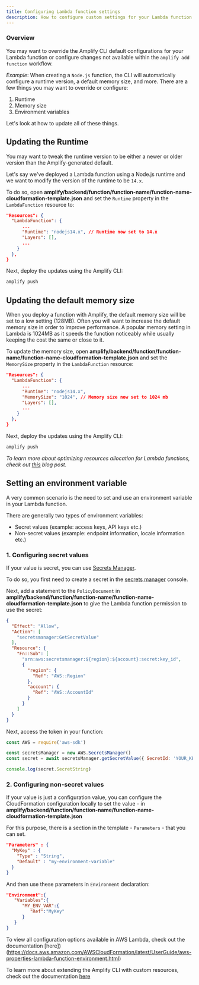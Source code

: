 ```yaml
---
title: Configuring Lambda function settings
description: How to configure custom settings for your Lambda function
---
```


### Overview

You may want to override the Amplify CLI default configurations for your Lambda function or configure changes not available within the `amplify add function` workflow.

*Example*: When creating a `Node.js` function, the CLI will automatically configure a runtime version, a default memory size, and more. There are a few things you may want to override or configure:

1. Runtime
2. Memory size
3. Environment variables

Let's look at how to update all of these things.

## Updating the Runtime

You may want to tweak the runtime version to be either a newer or older version than the Amplify-generated default.

Let's say we've deployed a Lambda function using a Node.js runtime and we want to modify the version of the runtime to be `14.x`.

To do so, open __amplify/backend/function/function-name/function-name-cloudformation-template.json__ and set the `Runtime` property in the `LambdaFunction` resource to:

```json
"Resources": {
  "LambdaFunction": {
      ...
      "Runtime": "nodejs14.x", // Runtime now set to 14.x
      "Layers": [],
      ...
    }
  },
}
```

Next, deploy the updates using the Amplify CLI:

```sh
amplify push
```

## Updating the default memory size

When you deploy a function with Amplify, the default memory size will be set to a low setting (128MB). Often you will want to increase the default memory size in order to improve performance. A popular memory setting in Lambda is 1024MB as it speeds the function noticeably while usually keeping the cost the same or close to it.

To update the memory size, open __amplify/backend/function/function-name/function-name-cloudformation-template.json__ and set the `MemorySize` property in the `LambdaFunction` resource:

```json
"Resources": {
  "LambdaFunction": {
      ...
      "Runtime": "nodejs14.x",
      "MemorySize": "1024", // Memory size now set to 1024 mb
      "Layers": [],
      ...
    }
  },
}
```

Next, deploy the updates using the Amplify CLI:

```sh
amplify push
```

_To learn more about optimizing resources allocation for Lambda functions, check out [this](https://dev.to/aws/deep-dive-finding-the-optimal-resources-allocation-for-your-lambda-functions-35a6) blog post._


## Setting an environment variable

A very common scenario is the need to set and use an environment variable in your Lambda function.

There are generally two types of environment variables:
- Secret values (example: access keys, API keys etc.)
- Non-secret values (example: endpoint information, locale information etc.)

### 1. Configuring secret values

If your value is secret, you can use [Secrets Manager](https://aws.amazon.com/secrets-manager/).

To do so, you first need to create a secret in the [secrets manager](https://console.aws.amazon.com/secretsmanager) console.

Next, add a statement to the `PolicyDocument` in __amplify/backend/function/function-name/function-name-cloudformation-template.json__ to give the Lambda function permission to use the secret:

```json
{
  "Effect": "Allow",
  "Action": [
    "secretsmanager:GetSecretValue"
  ],
  "Resource": {
    "Fn::Sub": [
      "arn:aws:secretsmanager:${region}:${account}:secret:key_id",
      {
        "region": {
          "Ref": "AWS::Region"
        },
        "account": {
          "Ref": "AWS::AccountId"
        }
      }
    ]
  }
}
```

Next, access the token in your function:

```js
const AWS = require('aws-sdk')

const secretsManager = new AWS.SecretsManager()
const secret = await secretsManager.getSecretValue({ SecretId: 'YOUR_KEY' }).promise()

console.log(secret.SecretString)
```

### 2. Configuring non-secret values

If your value is just a configuration value, you can configure the CloudFormation configuration locally to set the value - in __amplify/backend/function/function-name/function-name-cloudformation-template.json__

For this purpose, there is a section in the template - `Parameters` - that you can set.

```json
"Parameters" : {
  "MyKey" : {
    "Type" : "String",
    "Default" : "my-environment-variable"
  }
}
```

And then use these parameters in `Environment` declaration:

```json
"Environment":{
   "Variables":{
      "MY_ENV_VAR":{
         "Ref":"MyKey"
      }
   }
}
```

<amplify-callout>

To view all configuration options available in AWS Lambda, check out the documentation [here])(https://docs.aws.amazon.com/AWSCloudFormation/latest/UserGuide/aws-properties-lambda-function-environment.html)

To learn more about extending the Amplify CLI with custom resources, check out the documentation [here](~/cli/usage/customcf.md)

</amplify-callout>

